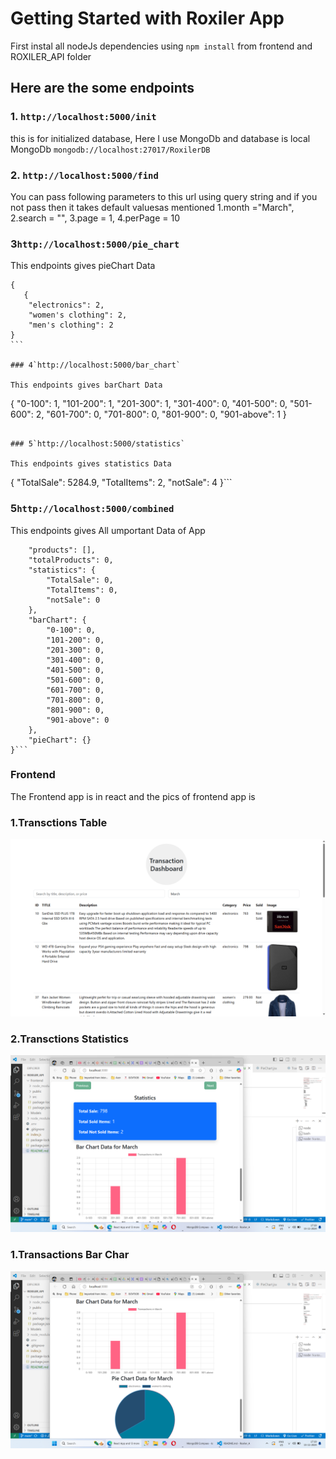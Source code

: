 # Getting Started with Roxiler App

First instal all nodeJs dependencies using `npm install` from frontend and ROXILER_API folder

## Here are the some endpoints

### 1. `http://localhost:5000/init`

this is for initialized database, Here I use MongoDb and database is local MongoDb `mongodb://localhost:27017/RoxilerDB`

### 2. `http://localhost:5000/find`

You can pass following parameters to this url using query string and if you not pass then it takes default valuesas mentioned
1.month ="March", 2.search = "", 3.page = 1, 4.perPage = 10

### 3`http://localhost:5000/pie_chart`

This endpoints gives pieChart Data

````
{
   {
    "electronics": 2,
    "women's clothing": 2,
    "men's clothing": 2
}
```

### 4`http://localhost:5000/bar_chart`

This endpoints gives barChart Data

````

{
"0-100": 1,
"101-200": 1,
"201-300": 1,
"301-400": 0,
"401-500": 0,
"501-600": 2,
"601-700": 0,
"701-800": 0,
"801-900": 0,
"901-above": 1
}

```

### 5`http://localhost:5000/statistics`

This endpoints gives statistics Data

```

{
"TotalSale": 5284.9,
"TotalItems": 2,
"notSale": 4
}```

### 5`http://localhost:5000/combined`

This endpoints gives All umportant Data of App

````{
    "products": [],
    "totalProducts": 0,
    "statistics": {
        "TotalSale": 0,
        "TotalItems": 0,
        "notSale": 0
    },
    "barChart": {
        "0-100": 0,
        "101-200": 0,
        "201-300": 0,
        "301-400": 0,
        "401-500": 0,
        "501-600": 0,
        "601-700": 0,
        "701-800": 0,
        "801-900": 0,
        "901-above": 0
    },
    "pieChart": {}
}```
````

### Frontend

The Frontend app is in react and the pics of frontend app is

### 1.Transctions Table

![Transctions Table](<Screenshot (2).png>)

### 2.Transctions Statistics

![Transctions Statistics](<Screenshot (3).png>)

### 1.Transactions Bar Char

![Transactions Bar Char](<Screenshot (4).png>)
